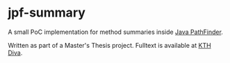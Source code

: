 # jpf-summary
A small PoC implementation for method summaries inside [Java PathFinder](https://github.com/javapathfinder/jpf-core).

Written as part of a Master's Thesis project. Fulltext is available at [KTH Diva](http://urn.kb.se/resolve?urn=urn:nbn:se:kth:diva-231433).
